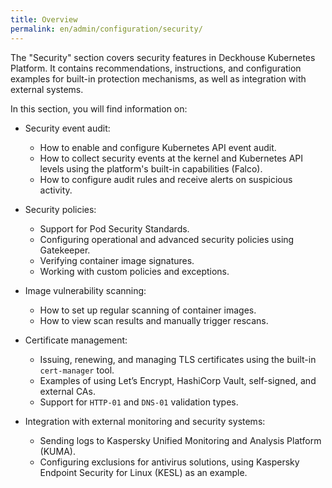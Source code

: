 ```yaml
---
title: Overview
permalink: en/admin/configuration/security/
---
```


The "Security" section covers security features in Deckhouse Kubernetes Platform.
It contains recommendations, instructions, and configuration examples for built-in protection mechanisms,
as well as integration with external systems.

In this section, you will find information on:

- Security event audit:
  - How to enable and configure Kubernetes API event audit.
  - How to collect security events at the kernel and Kubernetes API levels
    using the platform's built-in capabilities (Falco).
  - How to configure audit rules and receive alerts on suspicious activity.

- Security policies:
  - Support for Pod Security Standards.
  - Configuring operational and advanced security policies using Gatekeeper.
  - Verifying container image signatures.
  - Working with custom policies and exceptions.

- Image vulnerability scanning:
  - How to set up regular scanning of container images.
  - How to view scan results and manually trigger rescans.

- Certificate management:
  - Issuing, renewing, and managing TLS certificates using the built-in `cert-manager` tool.
  - Examples of using Let’s Encrypt, HashiCorp Vault, self-signed, and external CAs.
  - Support for `HTTP-01` and `DNS-01` validation types.

- Integration with external monitoring and security systems:
  - Sending logs to Kaspersky Unified Monitoring and Analysis Platform (KUMA).
  - Configuring exclusions for antivirus solutions, using Kaspersky Endpoint Security for Linux (KESL) as an example.

